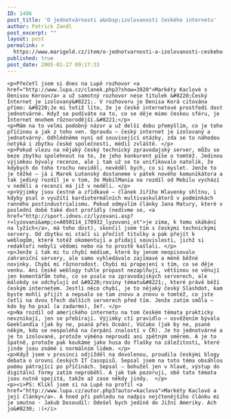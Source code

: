 ```yaml
---
ID: 1496
post_title: 'O jednotvárnosti a&nbsp;izolovanosti českého internetu'
author: Patrick Zandl
post_excerpt: ""
layout: post
permalink: >
  https://www.marigold.cz/item/o-jednotvarnosti-a-izolovanosti-ceskeho-internetu
published: true
post_date: 2005-01-27 09:17:33
---
```

	<p>Přečetl jsem si dnes na Lupě rozhovor <a href="http://www.lupa.cz/clanek.php3?show=3920">Markéty Kaclové s Denisou Kerou</a> a už samotný rozhovor nese titulek &#8220;Český Internet je izolovaný&#8221;. V rozhovoru je Denisa Kerá citována přímo: &#8220;Je mi totiž líto, že je české internetové prostředí dost jednotvárné. Když se podíváte na to, co se děje mimo českou sféru, je Internet mnohem různorodější.&#8221;</p>
	<p>Mám na to velmi podobný názor a už delší dobu přemýšlím, co je toho příčinou a jak z toho ven. Opravdu – český internet je izolovaný a jednotvárný. Odhlédněme nyní od související otázky, zda se to náhodou netýká i zbytku české společnosti, médií zvláště. </p>
	<p>Pokud vlezu na nějaký český technický zpravodajský server, můžu se beze zbytku spolehnout na to, že jeho konkurent píše o tomtéž. Jedinou výjimkou bývaly recenze, ale i tam už se to unifikovalo natolik, že kdybych do toho trochu neviděl, nevěděl bych, co si myslet. Jenže to je těžké – já i Marek Lutonský dostaneme v pátek nového komunikátora a tak jediný rozdíl je v tom, že MobilMania na rozdíl od Mobilu vychází v neděli a recenzi má již v neděli. </p>
	<p>Výjimky jsou čestné a zřídkavé – článek Jiřího Hlavenky shltnu, i kdyby psal o využítí kardiotermálních multivaskulátorů v podmínkách ranného postindustrialismu. Pokud odmyslím články Jana Matury, které v poslední době také dost prořídly (nedivme se, <a href="http://sport.idnes.cz/lyzovani.asp?r=lyzovani&amp;c=A050114_170932_lyzovani_ot">je zima, k tomu skákání na lyžích</a>, má toho dost), skončil jsem tím s českými technickými servery. Od zbytku mi stačí si přečíst titulky a pak přejít k weblogům, které totéž okomentují a přidají souvislosti, jichž si redaktoři nebyli vědomi nebo na to prostě kašlali. </p>
	<p>Jenže i tak mi tu chybí médium, které by jenom neopisovalo zahraniční servery, ale samo vyhledávalo zajímavé a méně běžné novinky. Chybí mi různorodost. Chybí mi propojení s tím, co se děje venku. Ani české weblogy tuhle propast nezaplňují, většinou se věnují jen komentářům toho, co se psalo na zpravodajských serverech, ale málokdy se odchylují od &#8220;roviny tématu&#8221;, které právě běží českým internetem. Jestli něco chybí, je to nějaký český Slashdot, kam byste mohli přijít a nepsalo se tam znovu a znovu o tomtéž, co jste četli na dvou třech dalších serverech před tím. Jenže zatím smůla – kdo by ho psal (a zadarmo), že?. </p>
	<p>Na rozdíl od amerického internetu na tom českém témata prakticky nevznikají, jen se přebírají. Výjimky ctí pravidlo – osvěžením bývala Geeklandia (jak by ne, psaná přes Oceán), Vúčako (jak by ne, psané někým, kdo se nespoléhá na čerpání znalostí v ČR). Je to jednotvárné a je to izolované, protože výměna neproudí ani zpětným směrem. A je to špatně, protože pak koukáme jako husa do flašky na záležitosti, které jinde jsou známé i normálním lidem. </p>
	<p>Když jsem v prosinci odjížděl na dovolenou, proudila českými blogy debata o úrovni českých IT časopisů. Sepsal jsem na toto téma obsáhlou poému pátrající po příčinách. Sepsal – bohužel jen v hlavě, výstup do digitální formy zatím neproběhl. A jak tak pozoruji, obě tato témata jsou nutně spojitá, takže až zase někdy jindy.  </p>
	<p><i>PS: Klikl jsem si na Lupě na profil <a href="http://www.lupa.cz/autor.php3?autor=kaclova">Markéty Kaclové a její články</a>. A hned při pohledu na nadpis nejčtenějšího článku mi je smutno - Jakub Dosoudil: Odešel bych jedině do Jižní Ameriky. Ach jo&#8230; :(</i>
</p>